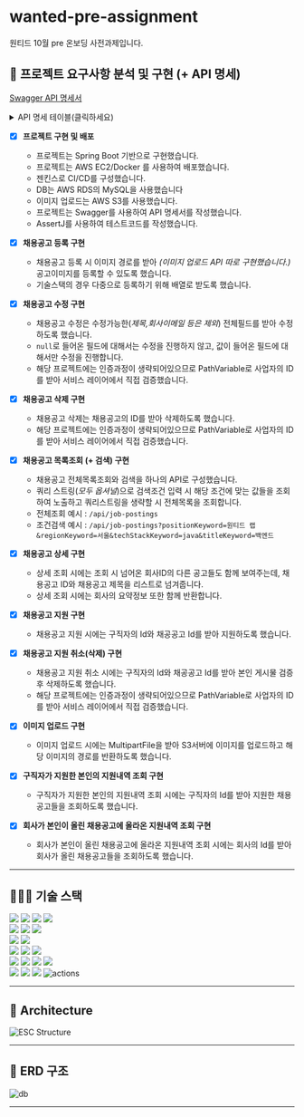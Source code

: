 # wanted-pre-assignment

원티드 10월 pre 온보딩 사전과제입니다.

## 📎 프로젝트 요구사항 분석 및 구현 (+ API 명세)

[Swagger API 명세서](http://3.38.74.180:8080/swagger-ui/index.html#)
<details>
<summary>API 명세 테이블(클릭하세요)</summary>
<table>
  <thead>
    <tr>
      <th>분류</th>
      <th>API</th>
      <th>Method</th>
      <th>Path</th>
      <th>Request</th>
      <th>Response</th>
      <th>Description</th>
    </tr>
  </thead>
  <tbody>
    <tr>
      <td>구직자 API</td>
      <td>내 지원목록조회</td>
      <td><code>GET</code></td>
      <td><code>/api/job-seekers/{memberId}</code></td>
      <td></td>
      <td>  
      <pre><code>
{
"applications": [
  {
    "jobPostingDto": {
      "companyName": "string",
      "country": "string",
      "email": "string",
      "id": 0,
      "imageUrl": "string",
      "position": "string",
      "region": "string",
      "reward": 0,
      "techStacks": ["string"],
      "title": "string"
    },
    "jobSeekerDto": {
      "email": "string",
      "name": "string",
      "phone": "string",
      "resumeImageUrl": "string"
    }
  }
]
        }
        </code></pre>
      </td>
      <td> 구직자 본인이 지원한 지원내역을 조회합니다. </td>
    </tr>
<tr>
      <td>이미지 API</td>
      <td>이미지 업로드</td>
      <td><code>POST</code></td>
      <td><code>/api/images</code></td>
      <td>MultiPartFile 업로드</td>
      <td>
      <pre><code>
{
  "imageUrl": "string"
}
      </code></pre>
      </td>
      <td> 이미지를 업로드하고 호스팅경로를 받습니다. </td>
    </tr>
<tr>
      <td>채용공고 API</td>
      <td>채용공고 등록</td>
      <td><code>POST</code></td>
      <td><code>/api/job-postings</code></td>
      <td>
      <pre><code>
{
  "companyEmail": "string",
  "content": "string",
  "imageUrl": "string",
  "position": "string",
  "reward": 0,
  "techStacks": [
    "string"
  ],
  "title": "string"
}
      </code></pre>
      </td>
      <td></td>
      <td> 채용공고를 등록합니다. </td>
    </tr>
     <tr>
      <td>채용공고 API</td>
      <td>채용공고 조회/검색</td>
      <td><code>GET</code></td>
      <td><code>/api/job-postings?positionKeyword={actualPositionKeyword}&regionKeyword={actualRegionKeyword}&techStackKeyword={actualTechStackKeyword}&titleKeyword={actualTitleKeyword}</code></td>
      <td></td>
      <td>
            <pre><code>
{
  "jobPostings": [
    {
      "companyName": "string",
      "country": "string",
      "email": "string",
      "id": 0,
      "imageUrl": "string",
      "position": "string",
      "region": "string",
      "reward": 0,
      "techStacks": [
        "string"
      ],
      "title": "string"
    }
  ]
}
      </code></pre>
      </td>
      <td> 채용공고 전체조회. 쿼리스트링은 옵셔널이며 입력될 경우 해당 검새어들로 필터링된 채용공고를 반환합니다. </td>
    </tr>     
      <tr>
      <td>채용공고 API</td>
      <td>채용공고 상세정보</td>
      <td><code>GET</code></td>
      <td><code>/api/job-postings/{jobPostingId}</code></td>
      <td></td>
      <td>
            <pre><code>
{
  "company": {
    "email": "string",
    "id": 0,
    "imageUrl": "string",
    "name": "string",
    "phone": "string"
  },
  "content": "string",
  "id": 0,
  "imageUrl": "string",
  "position": "string",
  "relations": [
    {
      "id": 0,
      "title": "string"
    }
  ],
  "reward": 0,
  "techStacks": [
    "string"
  ],
  "title": "string"
}
      </code></pre>
      </td>
      <td> 채용공고 상세정보.채용공고의 컨텐츠 및 연관 채용공고를 함께 반환합니다. </td>
    </tr><tr>
      <td>채용공고 API</td>
      <td>채용공고 삭제</td>
      <td><code>DELETE</code></td>
      <td><code>/api/job-postings/{jobPostingId}/member/{memberId}</code></td>
      <td></td>
      <td></td>
      <td> 채용공고 삭제(인증과정이 생략된 관계로 직접 ID를 받아 본인의 공고만 삭제) </td>
    </tr>
<tr>
      <td>채용공고 API</td>
      <td>채용공고 수정</td>
      <td><code>PATCH</code></td>
      <td><code>/api/job-postings/{jobPostingId}/member/{memberId}</code></td>
      <td><pre><code>
{
  "content": "string",
  "country": "string",
  "imageUrl": "string",
  "position": "string",
  "region": "string",
  "reward": 0,
  "techStacks": [
    "string"
  ],
  "title": "string"
}
</code></pre></td>
      <td></td>
      <td> 채용공고 삭제(인증과정이 생략된 관계로 직접 ID를 받아 본인의 공고만 삭제) </td>
    </tr>
<tr>
      <td>채용공고지원 API</td>
      <td>채용공고지원 등록</td>
      <td><code>POST</code></td>
      <td><code>/api/applications/job-posting/{jobPostingId}/member/{memberId}</code></td>
      <td></td>
      <td></td>
      <td> 채용공고지원 회원의 ID/채용공고의 ID를받아 등록하고 채용공고를 올린 회사계정에 이메일전송 </td>
    </tr><tr>
      <td>채용공고지원 API</td>
      <td>채용공고지원 취소</td>
      <td><code>DELETE</code></td>
      <td><code>/api/applications/{applicationId}/member/{memberId}</code></td>
      <td></td>
      <td></td>
      <td> 채용공고지원 을 삭제합니다.</td>
    </tr><tr>
      <td>채용기업 API</td>
      <td>내게 신청된 채용공고조회</td>
      <td><code>GET</code></td>
      <td><code>/api/companies/{companyId}/applications</code></td>
      <td></td>
      <td><pre><code>
{
  "applications": [
    {
      "jobPostingDto": {
        "companyName": "string",
        "country": "string",
        "email": "string",
        "id": 0,
        "imageUrl": "string",
        "position": "string",
        "region": "string",
        "reward": 0,
        "techStacks": [
          "string"
        ],
        "title": "string"
      },
      "jobSeekerDto": {
        "email": "string",
        "name": "string",
        "phone": "string",
        "resumeImageUrl": "string"
      }
    }
  ]
}
</code></pre></td>
      <td>본인회사에 요청된 채용공고지원 목록을 확인합니다.</td>
    </tr>
  </tbody>
</table>
</details>

- [x] **프로젝트 구현 및 배포**
    - 프로젝트는 Spring Boot 기반으로 구현했습니다.
    - 프로젝트는 AWS EC2/Docker 를 사용하여 배포했습니다.
    - 젠킨스로 CI/CD를 구성했습니다.
    - DB는 AWS RDS의 MySQL을 사용했습니다
    - 이미지 업로드는 AWS S3를 사용했습니다.
    - 프로젝트는 Swagger를 사용하여 API 명세서를 작성했습니다.
    - AssertJ를 사용하여 테스트코드를 작성했습니다.

- [x] **채용공고 등록 구현**
    - 채용공고 등록 시 이미지 경로를 받아 _(이미지 업로드 API 따로 구현했습니다.)_ 공고이미지를 등록할 수 있도록 했습니다.
    - 기술스택의 경우 다중으로 등록하기 위해 배열로 받도록 했습니다.


- [x] **채용공고 수정 구현**
    - 채용공고 수정은 수정가능한(_제목,회사이메일 등은 제외_) 전체필드를 받아 수정하도록 했습니다.
    - `null`로 들어온 필드에 대해서는 수정을 진행하지 않고, 값이 들어온 필드에 대해서만 수정을 진행합니다.
    - 해당 프로젝트에는 인증과정이 생략되어있으므로 PathVariable로 사업자의 ID를 받아 서비스 레이어에서
      직접 검증했습니다.


- [x] **채용공고 삭제 구현**
    - 채용공고 삭제는 채용공고의 ID를 받아 삭제하도록 했습니다.
    - 해당 프로젝트에는 인증과정이 생략되어있으므로 PathVariable로 사업자의 ID를 받아 서비스 레이어에서
      직접 검증했습니다.


- [x] **채용공고 목록조회 (+ 검색) 구현**
    - 채용공고 전체목록조회와 검색을 하나의 API로 구성했습니다.
    - 쿼리 스트링(_모두 옵셔널_)으로 검색조건 입력 시 해당 조건에 맞는 값들을 조회하여 노출하고 쿼리스트링을 생략할 시 전체목록을
      조회합니다.
    - 전체조회 예시 : `/api/job-postings`
    - 조건검색
      예시 : `/api/job-postings?positionKeyword=원티드 랩&regionKeyword=서울&techStackKeyword=java&titleKeyword=백엔드`


- [x] **채용공고 상세 구현**
    - 상세 조회 시에는 조회 시 넘어온 회사ID의 다른 공고들도 함께 보여주는데, 채용공고 ID와 채용공고 제목을 리스트로 넘겨줍니다.
    - 상세 조회 시에는 회사의 요약정보 또한 함께 반환합니다.


- [x] **채용공고 지원 구현**
    - 채용공고 지원 시에는 구직자의 Id와 채공공고 Id를 받아 지원하도록 했습니다.


- [x] **채용공고 지원 취소(삭제) 구현**
    - 채용공고 지원 취소 시에는 구직자의 Id와 채공공고 Id를 받아 본인 게시물 검증 후 삭제하도록 했습니다.
    - 해당 프로젝트에는 인증과정이 생략되어있으므로 PathVariable로 사업자의 ID를 받아 서비스 레이어에서
      직접 검증했습니다.


- [x] **이미지 업로드 구현**
    - 이미지 업로드 시에는 MultipartFile을 받아 S3서버에 이미지를 업로드하고 해당 이미지의 경로를 반환하도록 했습니다.


- [x] **구직자가 지원한 본인의 지원내역 조회 구현**
    - 구직자가 지원한 본인의 지원내역 조회 시에는 구직자의 Id를 받아 지원한 채용공고들을 조회하도록 했습니다.


- [x] **회사가 본인이 올린 채용공고에 올라온 지원내역 조회 구현**
    - 회사가 본인이 올린 채용공고에 올라온 지원내역 조회 시에는 회사의 Id를 받아 회사가 올린 채용공고들을 조회하도록 했습니다.

---

## 🧑🏻‍🔧 기술 스택

<img src="https://img.shields.io/badge/java-007396?&logo=java&logoColor=white"> <img src="https://img.shields.io/badge/spring-6DB33F?&logo=spring&logoColor=white"> <img src="https://img.shields.io/badge/Spring boot-6DB33F?&logo=Spring boot&logoColor=white"> <img src="https://img.shields.io/badge/gradle-02303A?&logo=gradle&logoColor=white">
<br>
<img src="https://img.shields.io/badge/Mysql-003545?&logo=mysql&logoColor=white">  <img src="https://img.shields.io/badge/Spring JPA-6DB33F?&logo=Spring JPA&logoColor=white">  <img src="https://img.shields.io/badge/SMTP-CC0000?&logo=Gmail&logoColor=white">
<br>
<img src="https://img.shields.io/badge/AssertJ-25A162?&logo=AssertJ&logoColor=white"> <img src="https://img.shields.io/badge/Mockito-008D62?&logo=Mockito&logoColor=white">
<br>
<img src="https://img.shields.io/badge/intellijidea-111144?&logo=intellijidea&logoColor=white"> <img src="https://img.shields.io/badge/postman-FF6C37?&logo=postman&logoColor=white"> <img src="https://img.shields.io/badge/swagger-85EA2D?&logo=swagger&logoColor=white">
<br>
<img src="https://img.shields.io/badge/aws-232F3E?&logo=amazonaws&logoColor=white"> <img src="https://img.shields.io/badge/ec2-FF9900?&logo=amazonec2&logoColor=white"> <img src="https://img.shields.io/badge/rds-527FFF?&logo=amazonrds&logoColor=white"> <img src="https://img.shields.io/badge/S3-569A31?&logo=amazons3&logoColor=white">
<br>
<image src="https://img.shields.io/badge/Docker-2496ED?&logo=Docker&logoColor=white"> <img src="https://img.shields.io/badge/github-181717?&logo=github&logoColor=white"> <img src="https://img.shields.io/badge/git-F05032?&logo=git&logoColor=white"> <img src="https://img.shields.io/badge/Jenkins-2088FF?&logo=Jenkins&logoColor=white" alt="actions"> 

---

## 🗼 Architecture

![ESC Structure](https://drive.google.com/uc?export=view&id=1OMARWyRi5ga0ln5Oy1uJDRg34eUzwCz8)

---

## 💽 ERD 구조

![db](https://drive.google.com/uc?export=view&id=1KcMUaCgzxuKKm3lV0vWZJYABxujSa7mS)

---

